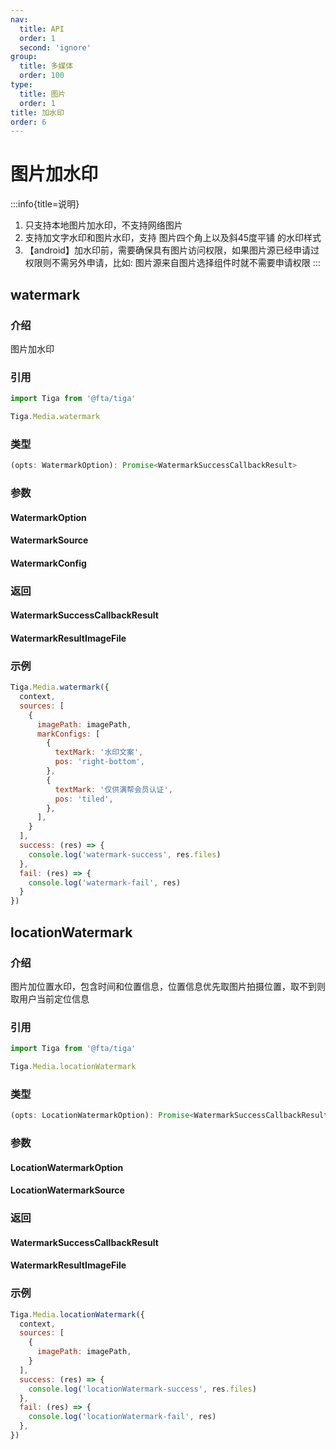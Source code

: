 ```yaml
---
nav:
  title: API
  order: 1
  second: 'ignore'
group:
  title: 多媒体
  order: 100
type:
  title: 图片
  order: 1
title: 加水印
order: 6
---
```


# 图片加水印

:::info{title=说明}
1. 只支持本地图片加水印，不支持网络图片
2. 支持加文字水印和图片水印，支持 图片四个角上以及斜45度平铺 的水印样式
3. 【android】加水印前，需要确保具有图片访问权限，如果图片源已经申请过权限则不需另外申请，比如: 图片源来自图片选择组件时就不需要申请权限
:::

## watermark

<Platform name="media" version="1.2.0"></Platform>

### 介绍

图片加水印

### 引用

```jsx | pure
import Tiga from '@fta/tiga'

Tiga.Media.watermark
```

### 类型

```jsx | pure
(opts: WatermarkOption): Promise<WatermarkSuccessCallbackResult>
```

### 参数

#### WatermarkOption

<API id="Media_WatermarkOption"></API>

#### WatermarkSource

<API id="Media_WatermarkSource"></API>

#### WatermarkConfig

<API id="Media_WatermarkConfig"></API>

### 返回

#### WatermarkSuccessCallbackResult

<API id="Media_WatermarkSuccessCallbackResult" hideDefault='true'></API>

#### WatermarkResultImageFile

<API id="Media_WatermarkResultImageFile" hideDefault='true'></API>

### 示例

```jsx | pure
Tiga.Media.watermark({
  context,
  sources: [
    {
      imagePath: imagePath,
      markConfigs: [
        {
          textMark: '水印文案',
          pos: 'right-bottom',
        },
        {
          textMark: '仅供满帮会员认证',
          pos: 'tiled',
        },
      ],
    }
  ],
  success: (res) => {
    console.log('watermark-success', res.files)
  },
  fail: (res) => {
    console.log('watermark-fail', res)
  }
})
```

## locationWatermark

<Platform name="media" version="1.2.0"></Platform>

### 介绍

图片加位置水印，包含时间和位置信息，位置信息优先取图片拍摄位置，取不到则取用户当前定位信息

### 引用

```jsx | pure
import Tiga from '@fta/tiga'

Tiga.Media.locationWatermark
```

### 类型

```jsx | pure
(opts: LocationWatermarkOption): Promise<WatermarkSuccessCallbackResult>
```

### 参数
#### LocationWatermarkOption

<API id="Media_LocationWatermarkOption"></API>

#### LocationWatermarkSource

<API id="Media_LocationWatermarkSource"></API>

### 返回
#### WatermarkSuccessCallbackResult

<API id="Media_WatermarkSuccessCallbackResult" hideDefault='true'></API>

#### WatermarkResultImageFile

<API id="Media_WatermarkResultImageFile" hideDefault='true'></API>

### 示例

```jsx | pure
Tiga.Media.locationWatermark({
  context,
  sources: [
    {
      imagePath: imagePath,
    }
  ],
  success: (res) => {
    console.log('locationWatermark-success', res.files)
  },
  fail: (res) => {
    console.log('locationWatermark-fail', res)
  },
})
```
